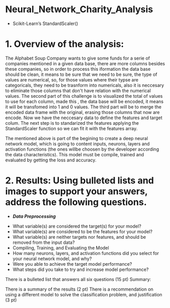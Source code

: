 # Neural_Network_Charity_Analysis
* Scikit-Learn’s StandardScaler()

# 1. Overview of the analysis:

  The Alphabet Soup Company wants to give some funds for a serie of companies mentioned in a given data base, there are more columns besides these companies, so in order to process this iformation the data base should be clean, it means to be sure  that we need to be sure, the type of values are numerical, so, for those values where their typse are categoricals, they need to be trasnform into numericals, also it is neccesary to eliminate those columns that don't have relation with the numerical values. 
  The second part of this challenge is to visualized the total of values to use for each column, made this , the data base will be encoded, it means it will be transfomed into 1 and 0 values.
  The third part will be to merge the encoded data frame with the original, erasing those columns that now are encode. Now we have the neccesary data to define the features and target colum. The next step is to standarized the features applying the StandardScaler function so we can fit it with the features array.
  
  The mentioned above is part of the begining to create a deep neural network model, which is going to content inputs, neurons, layers and activation functions (the ones willbe choosen by the developer according the data characteristics).
  This model must be compile, trained and evaluated by getting the loss and accuracy.

# 2. Results: Using bulleted lists and images to support your answers, address the following questions.

* ***Data Preprocessing***
- What variable(s) are considered the target(s) for your model?
- What variable(s) are considered to be the features for your model?
- What variable(s) are neither targets nor features, and should be removed from the input data?
- Compiling, Training, and Evaluating the Model
- How many neurons, layers, and activation functions did you select for your neural network model, and why?
- Were you able to achieve the target model performance?
- What steps did you take to try and increase model performance?


There is a bulleted list that answers all six questions (15 pt)
Summary:

There is a summary of the results (2 pt)
There is a recommendation on using a different model to solve the classification problem, and justification (3 pt)
